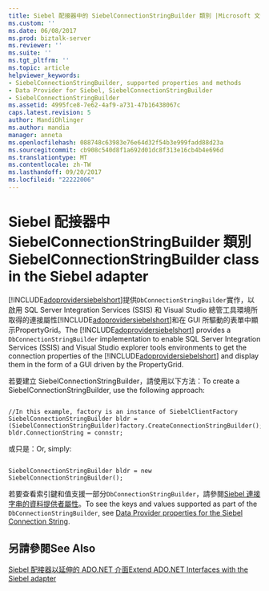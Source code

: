 ```yaml
---
title: Siebel 配接器中的 SiebelConnectionStringBuilder 類別 |Microsoft 文件
ms.custom: ''
ms.date: 06/08/2017
ms.prod: biztalk-server
ms.reviewer: ''
ms.suite: ''
ms.tgt_pltfrm: ''
ms.topic: article
helpviewer_keywords:
- SiebelConnectionStringBuilder, supported properties and methods
- Data Provider for Siebel, SiebelConnectionStringBuilder
- SiebelConnectionStringBuilder
ms.assetid: 4995fce8-7e62-4af9-a731-47b16438067c
caps.latest.revision: 5
author: MandiOhlinger
ms.author: mandia
manager: anneta
ms.openlocfilehash: 088748c63983e76e64d32f54b3e999fadd88d23a
ms.sourcegitcommit: cb908c540d8f1a692d01dc8f313e16cb4b4e696d
ms.translationtype: MT
ms.contentlocale: zh-TW
ms.lasthandoff: 09/20/2017
ms.locfileid: "22222006"
---
```

# <a name="siebelconnectionstringbuilder-class-in-the-siebel-adapter"></a><span data-ttu-id="07e10-102">Siebel 配接器中 SiebelConnectionStringBuilder 類別</span><span class="sxs-lookup"><span data-stu-id="07e10-102">SiebelConnectionStringBuilder class in the Siebel adapter</span></span>
<span data-ttu-id="07e10-103">[!INCLUDE[adoprovidersiebelshort](../../includes/adoprovidersiebelshort-md.md)]提供`DbConnectionStringBuilder`實作，以啟用 SQL Server Integration Services (SSIS) 和 Visual Studio 總管工具環境所取得的連接屬性[!INCLUDE[adoprovidersiebelshort](../../includes/adoprovidersiebelshort-md.md)]和在 GUI 所驅動的表單中顯示PropertyGrid。</span><span class="sxs-lookup"><span data-stu-id="07e10-103">The [!INCLUDE[adoprovidersiebelshort](../../includes/adoprovidersiebelshort-md.md)] provides a `DbConnectionStringBuilder` implementation to enable SQL Server Integration Services (SSIS) and Visual Studio explorer tools environments to get the connection properties of the [!INCLUDE[adoprovidersiebelshort](../../includes/adoprovidersiebelshort-md.md)] and display them in the form of a GUI driven by the PropertyGrid.</span></span>  
  
 <span data-ttu-id="07e10-104">若要建立 SiebelConnectionStringBuilder，請使用以下方法：</span><span class="sxs-lookup"><span data-stu-id="07e10-104">To create a SiebelConnectionStringBuilder, use the following approach:</span></span>  
  
```  
  
//In this example, factory is an instance of SiebelClientFactory  
SiebelConnectionStringBuilder bldr = (SiebelConnectionStringBuilder)factory.CreateConnectionStringBuilder();  
bldr.ConnectionString = connstr;  
```  
  
 <span data-ttu-id="07e10-105">或只是：</span><span class="sxs-lookup"><span data-stu-id="07e10-105">Or, simply:</span></span>  
  
```  
  
SiebelConnectionStringBuilder bldr = new SiebelConnectionStringBuilder();  
```  
  
 <span data-ttu-id="07e10-106">若要查看索引鍵和值支援一部分`DbConnectionStringBuilder`，請參閱[Siebel 連接字串的資料提供者屬性](../../adapters-and-accelerators/adapter-siebel/data-provider-properties-for-the-siebel-connection-string.md)。</span><span class="sxs-lookup"><span data-stu-id="07e10-106">To see the keys and values supported as part of the `DbConnectionStringBuilder`, see [Data Provider properties for the Siebel Connection String](../../adapters-and-accelerators/adapter-siebel/data-provider-properties-for-the-siebel-connection-string.md).</span></span>  
  
## <a name="see-also"></a><span data-ttu-id="07e10-107">另請參閱</span><span class="sxs-lookup"><span data-stu-id="07e10-107">See Also</span></span>  
 [<span data-ttu-id="07e10-108">Siebel 配接器以延伸的 ADO.NET 介面</span><span class="sxs-lookup"><span data-stu-id="07e10-108">Extend ADO.NET Interfaces with the Siebel adapter</span></span>](../../adapters-and-accelerators/adapter-siebel/extend-ado-net-interfaces-with-the-siebel-adapter.md)